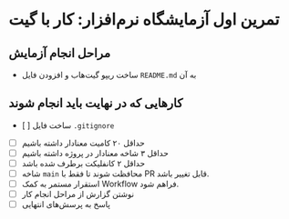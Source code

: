 # تمرین اول آزمایشگاه نرم‌افزار: کار با گیت
 

 ## مراحل انجام آزمایش
 * ساخت ریپو گیت‌هاب و افزودن فایل `README.md` به آن
 
 ## کارهایی که در نهایت باید انجام شوند
 - [ ‍] ساخت فایل ‍‍‍`.gitignore` 
 - [ ] حداقل ۲۰ کامیت معنادار داشته باشیم
 - [ ] حداقل ۳ شاخه معنادار در پروژه داشته باشیم
 - [ ] حداقل ۲ کانفلیکت برطرف شده باشد
 - [ ] شاخه `main` محافظت شوند تا فقط با PR قابل تغییر باشد.
 - [ ] استقرار مستمر به کمک Workflow فراهم شود.
 - [ ] نوشتن گزارش از مراحل انجام کار
 - [ ] پاسخ به پرسش‌های انتهایی